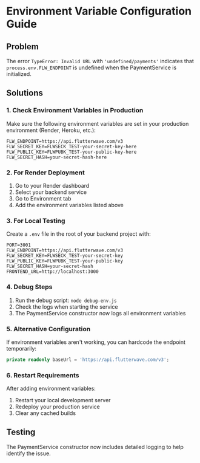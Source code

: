 # Environment Variable Configuration Guide

## Problem

The error `TypeError: Invalid URL` with `'undefined/payments'` indicates that `process.env.FLW_ENDPOINT` is undefined when the PaymentService is initialized.

## Solutions

### 1. Check Environment Variables in Production

Make sure the following environment variables are set in your production environment (Render, Heroku, etc.):

```
FLW_ENDPOINT=https://api.flutterwave.com/v3
FLW_SECRET_KEY=FLWSECK_TEST-your-secret-key-here
FLW_PUBLIC_KEY=FLWPUBK_TEST-your-public-key-here
FLW_SECRET_HASH=your-secret-hash-here
```

### 2. For Render Deployment

1. Go to your Render dashboard
2. Select your backend service
3. Go to Environment tab
4. Add the environment variables listed above

### 3. For Local Testing

Create a `.env` file in the root of your backend project with:

```
PORT=3001
FLW_ENDPOINT=https://api.flutterwave.com/v3
FLW_SECRET_KEY=FLWSECK_TEST-your-secret-key
FLW_PUBLIC_KEY=FLWPUBK_TEST-your-public-key
FLW_SECRET_HASH=your-secret-hash
FRONTEND_URL=http://localhost:3000
```

### 4. Debug Steps

1. Run the debug script: `node debug-env.js`
2. Check the logs when starting the service
3. The PaymentService constructor now logs all environment variables

### 5. Alternative Configuration

If environment variables aren't working, you can hardcode the endpoint temporarily:

```typescript
private readonly baseUrl = 'https://api.flutterwave.com/v3';
```

### 6. Restart Requirements

After adding environment variables:

1. Restart your local development server
2. Redeploy your production service
3. Clear any cached builds

## Testing

The PaymentService constructor now includes detailed logging to help identify the issue.
